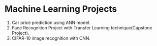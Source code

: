 # Machine Learning Projects

1. Car price prediction using ANN model.
2. Face Recognition Project with Transfer Learning technique(Capstone Project).
3. CIFAR-10 image recognition with CNN.

